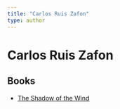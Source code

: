```yaml
---
title: "Carlos Ruis Zafon"
type: author
---
```

# Carlos Ruis Zafon

## Books
- [The Shadow of the Wind](books/The_Shadow_of_the_Wind.md)